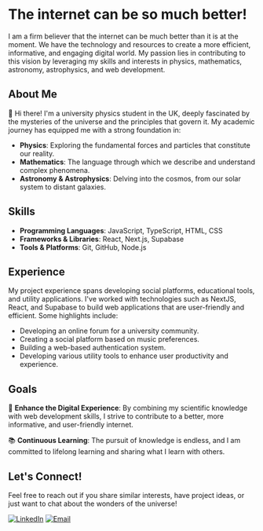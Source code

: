 
# The internet can be so much better!

I am a firm believer that the internet can be much better than it is at the moment. We have the technology and resources to create a more efficient, informative, and engaging digital world. My passion lies in contributing to this vision by leveraging my skills and interests in physics, mathematics, astronomy, astrophysics, and web development.

## About Me

👋 Hi there! I'm a university physics student in the UK, deeply fascinated by the mysteries of the universe and the principles that govern it. My academic journey has equipped me with a strong foundation in:

- **Physics**: Exploring the fundamental forces and particles that constitute our reality.
- **Mathematics**: The language through which we describe and understand complex phenomena.
- **Astronomy & Astrophysics**: Delving into the cosmos, from our solar system to distant galaxies.

## Skills

- **Programming Languages**: JavaScript, TypeScript, HTML, CSS
- **Frameworks & Libraries**: React, Next.js, Supabase
- **Tools & Platforms**: Git, GitHub, Node.js

## Experience

My project experience spans developing social platforms, educational tools, and utility applications. I've worked with technologies such as NextJS, React, and Supabase to build web applications that are user-friendly and efficient. Some highlights include:

- Developing an online forum for a university community.
- Creating a social platform based on music preferences.
- Building a web-based authentication system.
- Developing various utility tools to enhance user productivity and experience.

## Goals

🎯 **Enhance the Digital Experience**: By combining my scientific knowledge with web development skills, I strive to contribute to a better, more informative, and user-friendly internet.

📚 **Continuous Learning**: The pursuit of knowledge is endless, and I am committed to lifelong learning and sharing what I learn with others.

## Let's Connect!

Feel free to reach out if you share similar interests, have project ideas, or just want to chat about the wonders of the universe!

[![LinkedIn](https://img.shields.io/badge/LinkedIn-Connect-blue)](www.linkedin.com/in/sonny-parker-86982229b)
[![Email](https://img.shields.io/badge/Email-Contact-red)](mailto:sonnymparker9@mgmail.com)
